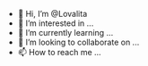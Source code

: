 - 👋 Hi, I’m @Lovalita
- 👀 I’m interested in ...
- 🌱 I’m currently learning ...
- 💞️ I’m looking to collaborate on ...
- 📫 How to reach me ...

<!---
Lovalita/Lovalita is a ✨ special ✨ repository because its `README.md` (this file) appears on your GitHub profile.
You can click the Preview link to take a look at your changes.
--->
